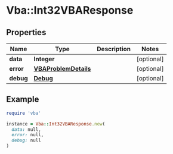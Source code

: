 # Vba::Int32VBAResponse

## Properties

| Name | Type | Description | Notes |
| ---- | ---- | ----------- | ----- |
| **data** | **Integer** |  | [optional] |
| **error** | [**VBAProblemDetails**](VBAProblemDetails.md) |  | [optional] |
| **debug** | [**Debug**](Debug.md) |  | [optional] |

## Example

```ruby
require 'vba'

instance = Vba::Int32VBAResponse.new(
  data: null,
  error: null,
  debug: null
)
```

